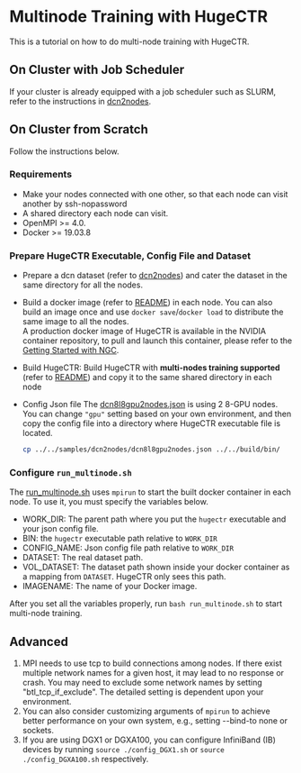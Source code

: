 # Multinode Training with HugeCTR
This is a tutorial on how to do multi-node training with HugeCTR. 

## On Cluster with Job Scheduler
If your cluster is already equipped with a job scheduler such as SLURM,
refer to the instructions in [dcn2nodes](../../samples/dcn2nodes/README.md).

## On Cluster from Scratch
Follow the instructions below.

### Requirements
* Make your nodes connected with one other, so that each node can visit another by ssh-nopassword
* A shared directory each node can visit. 
* OpenMPI >= 4.0. 
* Docker >= 19.03.8

### Prepare HugeCTR Executable, Config File and Dataset
* Prepare a dcn dataset (refer to [dcn2nodes](../../samples/dcn2nodes/README.md)) and cater the dataset in the same directory for all the nodes.

* Build a docker image (refer to [README](../../../README.md#2-build-docker-image-and-hugectr)) in each node. You can also build an image once and use `docker save`/`docker load` to distribute the same image to all the nodes.\
A production docker image of HugeCTR is available in the NVIDIA container repository, to pull and launch this container, please refer to the [Getting Started with NGC](../../../README.md#getting-started-with-ngc).
  
* Build HugeCTR: Build HugeCTR with **multi-nodes training supported** (refer to [README](../README.md)) and copy it to the same shared directory in each node

* Config Json file
The [dcn8l8gpu2nodes.json](../../samples/dcn2nodes/dcn8l8gpu2nodes.json) is using 2 8-GPU nodes. You can change `"gpu"` setting based on your own environment, and then copy the config file into a directory where HugeCTR executable file is located.
    ```bash
    cp ../../samples/dcn2nodes/dcn8l8gpu2nodes.json ../../build/bin/
    ```

### Configure `run_multinode.sh`
The [run_multinode.sh](./run_multinode.sh) uses `mpirun` to start the built docker container in each node. To use it, you must specify the variables below.

* WORK_DIR: The parent path where you put the `hugectr` executable and your json config file. 
* BIN: the `hugectr` executable path relative to `WORK_DIR`
* CONFIG_NAME: Json config file path relative to `WORK_DIR`
* DATASET: The real dataset path.
* VOL_DATASET: The dataset path shown inside your docker container as a mapping from `DATASET`. HugeCTR only sees this path.
* IMAGENAME: The name of your Docker image.

After you set all the variables properly, run `bash run_multinode.sh` to start multi-node training.

## Advanced
1. MPI needs to use tcp to build connections among nodes. If there exist multiple network names for a given host, it may lead to no response or crash. You may need to exclude some network names by setting "btl_tcp_if_exclude". The detailed setting is dependent upon your environment.
2. You can also consider customizing arguments of `mpirun` to achieve better performance on your own system, e.g., setting --bind-to none or sockets. 
3. If you are using DGX1 or DGXA100, you can configure InfiniBand (IB) devices by running `source ./config_DGX1.sh` or `source ./config_DGXA100.sh` respectively.
